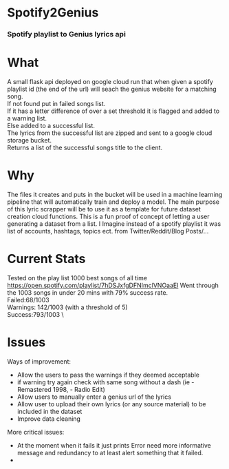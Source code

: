 # Spotify2Genius
### Spotify playlist to Genius lyrics api

# What
A small flask api deployed on google cloud run that when given a spotify playlist id (the end of the url) will seach the genius website for a matching song. \
If not found put in failed songs list. \
If it has a letter difference of over a set threshold it is flagged and added to a warning list. \
Else added to a successful list. \
The lyrics from the successful list are zipped and sent to a google cloud storage bucket. \
Returns a list of the successful songs title to the client.

# Why
The files it creates and puts in the bucket will be used in a machine learning pipeline that will automatically train and deploy a model.
The main purpose of this lyric scrapper will be to use it as a template for future dataset creation cloud functions. 
This is a fun proof of concept of letting a user generating a dataset from a list. I Imagine instead of a spotify playlist it was list of accounts, hashtags, topics ect. from Twitter/Reddit/Blog Posts/...



# Current Stats
Tested on the play list 1000 best songs of all time 
https://open.spotify.com/playlist/7hDSJxfgDFNImclVNOaaEl
Went through the 1003 songs in under 20 mins with 79% success rate.\
Failed:68/1003 \
Warnings: 142/1003 (with a threshold of 5) \
Success:793/1003 \


# Issues

Ways of improvement:
 - Allow the users to pass the warnings if they deemed acceptable
 - if warning try again check with same song without a dash (ie - Remastered 1998, - Radio Edit)
 - Allow users to manually enter a genius url of the lyrics
 - Allow user to upload their own lyrics (or any source material) to be included in the dataset
 - Improve data cleaning

More critical issues:
 - At the moment when it fails it just prints Error need more informative message and redundancy to at least alert 
   something that it failed.
 - 





